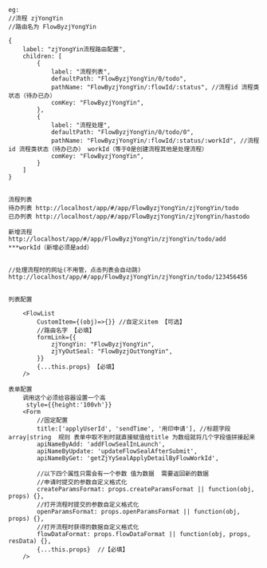     
    
    eg:
    //流程 zjYongYin   
    //路由名为 FlowByzjYongYin 

    {
        label: "zjYongYin流程路由配置",
        children: [
            { 
                label: "流程列表",
                defaultPath: "FlowByzjYongYin/0/todo",
                pathName: "FlowByzjYongYin/:flowId/:status", //流程id 流程类状态（待办已办）
                comKey: "FlowByzjYongYin",
            },
            {
                label: "流程处理",
                defaultPath: "FlowByzjYongYin/0/todo/0",
                pathName: "FlowByzjYongYin/:flowId/:status/:workId", //流程id 流程类状态（待办已办） workId（等于0是创建流程其他是处理流程）
                comKey: "FlowByzjYongYin",
            }
        ]
    }


    流程列表
    待办列表 http://localhost/app/#/app/FlowByzjYongYin/zjYongYin/todo 
    已办列表 http://localhost/app/#/app/FlowByzjYongYin/zjYongYin/hastodo 

    新增流程
    http://localhost/app/#/app/FlowByzjYongYin/zjYongYin/todo/add    ***workId（新增必须是add）


    //处理流程时的网址(不用管，点击列表会自动跳)
    http://localhost/app/#/app/FlowByzjYongYin/zjYongYin/todo/123456456  
    

    列表配置

        <FlowList  
            CustomItem={(obj)=>{}} //自定义item 【可选】 
            //路由名字 【必填】
            formLink={{
                zjYongYin: "FlowByzjYongYin",
                zjYyOutSeal: "FlowByzjOutYongYin",
            }}  
            {...this.props} 【必填】
        />

    表单配置
        调用这个必须给容器设置一个高
         style={{height:'100vh'}}
        <Form
            //固定配置
            title:['applyUserId', 'sendTime', '用印申请'], //标题字段 array|string  规则 表单中取不到时就直接赋值给title 为数组就将几个字段值拼接起来
            apiNameByAdd: 'addFlowSealInLaunch',
            apiNameByUpdate: 'updateFlowSealAfterSubmit',
            apiNameByGet: 'getZjYySealApplyDetailByFlowWorkId',
            
            //以下四个属性只需会有一个参数 值为数据  需要返回新的数据
            //申请时提交的参数自定义格式化
            createParamsFormat: props.createParamsFormat || function(obj, props) {},
            //打开流程时提交的参数自定义格式化
            openParamsFormat: props.openParamsFormat || function(obj, props) {},
            //打开流程时获得的数据自定义格式化
            flowDataFormat: props.flowDataFormat || function(obj, props, resData) {}, 
            {...this.props}  //【必填】
        />
        

        

